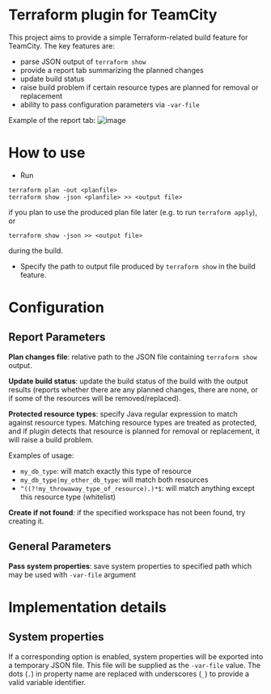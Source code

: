 # Terraform plugin for TeamCity

This project aims to provide a simple Terraform-related build feature for TeamCity. The key features are:
* parse JSON output of `terraform show`
* provide a report tab summarizing the planned changes
* update build status
* raise build problem if certain resource types are planned for removal or replacement
* ability to pass configuration parameters via `-var-file`

Example of the report tab:
![image](https://user-images.githubusercontent.com/63649969/113509602-27608200-955f-11eb-8438-feb62088e10a.png)

# How to use

* Run 

```
terraform plan -out <planfile>
terraform show -json <planfile> >> <output file>
```

if you plan to use the produced plan file later (e.g. to run `terraform apply`), or 

```
terraform show -json >> <output file>
```

during the build.

* Specify the path to output file produced by `terraform show` in the build feature. 

# Configuration

## Report Parameters

**Plan changes file**: relative path to the JSON file containing `terraform show` output.

**Update build status**: update the build status of the build with the output results (reports whether there are any planned changes, there are none, or if some of the resources will be removed/replaced).

**Protected resource types**: specify Java regular expression to match against resource types. Matching resource types are treated as protected, and if plugin detects that resource is planned for removal or replacement, it will raise a build problem.

Examples of usage:

* `my_db_type`: will match exactly this type of resource
* `my_db_type|my_other_db_type`: will match both resources
* `^((?!my_throwaway_type_of_resource).)*$`: will match anything except this resource type (whitelist)

**Create if not found**: if the specified workspace has not been found, try creating it.

## General Parameters

**Pass system properties**: save system properties to specified path which may be used with `-var-file` argument

# Implementation details

## System properties

If a corresponding option is enabled, system properties will be exported into a temporary JSON file. This file will be supplied as the `-var-file` value. The dots (`.`) in property name are replaced with underscores (`_`) to provide a valid variable identifier. 